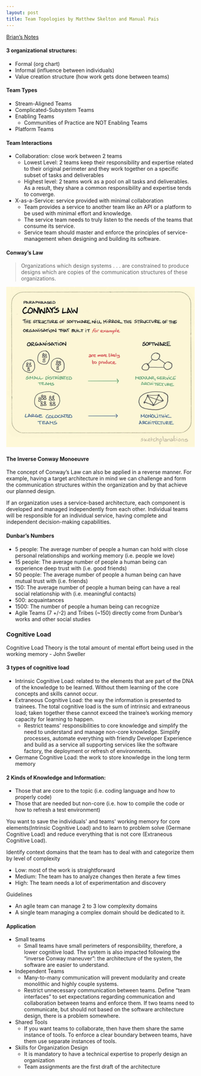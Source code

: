 ```yaml
---
layout: post
title: Team Topologies by Matthew Skelton and Manual Pais
---
```


[Brian’s Notes](https://www.briansnotes.io/book/team-topologies/)

#### 3 organizational structures:
- Formal (org chart)
- Informal (influence between individuals)
- Value creation structure (how work gets done between teams)

#### Team Types
- Stream-Aligned Teams
- Complicated-Subsystem Teams
- Enabling Teams
  - Communities of Practice are NOT Enabling Teams
- Platform Teams

#### Team Interactions
- Collaboration: close work between 2 teams
  - Lowest Level: 2 teams keep their responsibility and expertise related to their original perimeter and they work together on a specific subset of tasks and deliverables
  - Highest level: 2 teams work as a pool on all tasks and deliverables. As a result, they share a common responsibility and expertise tends to converge.
- X-as-a-Service: service provided with minimal collaboration
  - Team provides a service to another team like an API or a platform to be used with minimal effort and knowledge. 
  - The service team needs to truly listen to the needs of the teams that consume its service.
  - Service team should master and enforce the principles of service-management when designing and building its software.

#### Conway’s Law
> Organizations which design systems . . . are constrained to produce designs which are copies of the communication structures of these organizations.

![Conway's Law](/assets/img/conways_law.png)

#### The Inverse Conway Monoeuvre
The concept of Conway’s Law can also be applied in a reverse manner. For example, having a target architecture in mind we can challenge and form the communication structures within the organization and by that achieve our planned design.

If an organization uses a service-based architecture, each component is developed and managed independently from each other. Individual teams will be responsible for an individual service, having complete and independent decision-making capabilities.

#### Dunbar’s Numbers
- 5 people: The average number of people a human can hold with close personal relationships and working memory (i.e. people we love)
- 15 people: The average number of people a human being can experience deep trust with (i.e. good friends)
- 50 people: The average number of people a human being can have mutual trust with (i.e. friends)
- 150: The average number of people a human being can have a real social relationship with (i.e. meaningful contacts)
- 500: acquaintances
- 1500: The number of people a human being can recognize
- Agile Teams (7 +/-2) and Tribes (~150) directly come from Dunbar’s works and other social studies

### Cognitive Load
Cognitive Load Theory is the total amount of mental effort being used in the working memory - John Sweller

#### 3 types of cognitive load
- Intrinsic Cognitive Load: related to the elements that are part of the DNA of the knowledge to be learned. Without them learning of the core concepts and skills cannot occur.
- Extraneous Cognitive Load: the way the information is presented to trainees. The total cognitive load is the sum of intrinsic and extraneous load; taken together these cannot exceed the trainee’s working memory capacity for learning to happen.
  - Restrict teams' responsibilities to core knowledge and simplify the need to understand and manage non-core knowledge. Simplify processes, automate everything with friendly Developer Experience and build as a service all supporting services like the software factory, the deployment or refresh of environments.
- Germane Cognitive Load: the work to store knowledge in the long term memory

#### 2 Kinds of Knowledge and Information:
- Those that are core to the topic (i.e. coding language and how to properly code)
- Those that are needed but non-core (i.e. how to compile the code or how to refresh a test environment)

You want to save the individuals' and teams' working memory for core elements(Intrinsic Cognitive Load) and to learn to problem solve (Germane Cognitive Load) and reduce everything that is not core (Extraneous Cognitive Load).

Identify context domains that the team has to deal with and categorize them by level of complexity
- Low: most of the work is straightforward
- Medium: The team has to analyze changes then iterate a few times
- High: The team needs a lot of experimentation and discovery

Guidelines
- An agile team can manage 2 to 3 low complexity domains
- A single team managing a complex domain should be dedicated to it.

#### Application
- Small teams
  - Small teams have small perimeters of responsibility, therefore, a lower cognitive load. The system is also impacted following the “inverse Conway maneuver”: the architecture of the system, the software are easier to understand.
- Independent Teams
  - Many-to-many communication will prevent modularity and create monolithic and highly couple systems.
  - Restrict unnecessary communication between teams. Define “team interfaces” to set expectations regarding communication and collaboration between teams and enforce them. If two teams need to communicate, but should not based on the software architecture design, there is a problem somewhere.
- Shared Tools
  - If you want teams to collaborate, then have them share the same instance of tools. To enforce a clear boundary between teams, have them use separate instances of tools.
- Skills for Organization Design
  - It is mandatory to have a technical expertise to properly design an organization
  - Team assignments are the first draft of the architecture